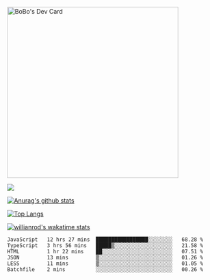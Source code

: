 <a href="https://app.daily.dev/bobostudio"><img src="https://api.daily.dev/devcards/f013586a91f44c6bb48daaad096b5da2.png?r=l9i" width="400" alt="BoBo's Dev Card"/></a>
<!-- <div align="center"><a href="https://app.daily.dev/bobocode"><img src="https://api.daily.dev/devcards/e055a18cb8284958ba546ef75ce2dee9.png?r=4fd" width="400" alt="Lin JinBo's Dev Card"/></a></div> -->

![](https://blog-img-1252233196.cos.ap-guangzhou.myqcloud.com/github-home.png)
     
[![Anurag's github stats](https://github-readme-stats.vercel.app/api?username=BB-Code&count_private=true&show_icons=true)](https://github.com/BB-Code/github-readme-stats)

[![Top Langs](https://github-readme-stats.vercel.app/api/top-langs/?username=BB-Code&layout=compact)](https://github.com/BB-Code/github-readme-stats)

[![willianrod's wakatime stats](https://github-readme-stats.vercel.app/api/wakatime?username=bobocode&layout=compact)](https://github.com/BB-Code/github-readme-stats)

<!--
**BB-Code/BB-Code** is a ✨ _special_ ✨ repository because its `README.md` (this file) appears on your GitHub profile.

Here are some ideas to get you started:

- 🔭 I’m currently working on ...
- 🌱 I’m currently learning ...
- 👯 I’m looking to collaborate on ...
- 🤔 I’m looking for help with ...
- 💬 Ask me about ...
- 📫 How to reach me: ...
- 😄 Pronouns: ...
- ⚡ Fun fact: ...
-->

<!--START_SECTION:waka-->

```text
JavaScript   12 hrs 27 mins  █████████████████░░░░░░░░   68.28 %
TypeScript   3 hrs 56 mins   █████▒░░░░░░░░░░░░░░░░░░░   21.58 %
HTML         1 hr 22 mins    ██░░░░░░░░░░░░░░░░░░░░░░░   07.51 %
JSON         13 mins         ▒░░░░░░░░░░░░░░░░░░░░░░░░   01.26 %
LESS         11 mins         ▒░░░░░░░░░░░░░░░░░░░░░░░░   01.05 %
Batchfile    2 mins          ░░░░░░░░░░░░░░░░░░░░░░░░░   00.26 %
```

<!--END_SECTION:waka-->



